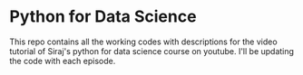 # Python for Data Science
This repo contains all the working codes with descriptions for the video tutorial of Siraj's python for data science course on youtube.
I'll be updating the code with each episode.


